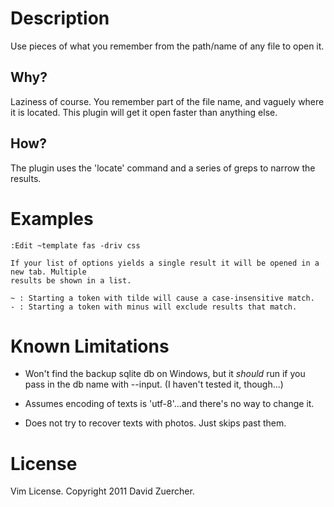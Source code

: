 Description
===========
Use pieces of what you remember from the path/name of any file to open it.

Why? 
---- 
Laziness of course. You remember part of the file name, and vaguely where
it is located. This plugin will get it open faster than anything else.

How?
----
The plugin uses the 'locate' command and a series of greps to narrow the results.

Examples
========
    :Edit ~template fas -driv css

	If your list of options yields a single result it will be opened in a new tab. Multiple
	results be shown in a list.

	~ : Starting a token with tilde will cause a case-insensitive match.
	- : Starting a token with minus will exclude results that match.
    
 
Known Limitations
=================

  * Won't find the backup sqlite db on Windows, but it *should* run if you pass
    in the db name with --input.  (I haven't tested it, though...)

  * Assumes encoding of texts is 'utf-8'...and there's no way to change it.
    
  * Does not try to recover texts with photos.  Just skips past them.

License
=======
Vim License.  Copyright 2011 David Zuercher.
